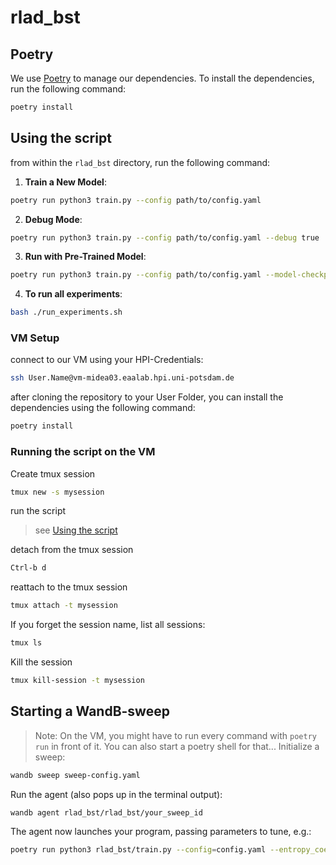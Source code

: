 # rlad_bst

## Poetry 
We use [Poetry](https://python-poetry.org/docs/) to manage our dependencies. To install the dependencies, run the following command:

```bash
poetry install
```

## Using the script
from within the `rlad_bst` directory, run the following command:

1. **Train a New Model**:
```bash
poetry run python3 train.py --config path/to/config.yaml
```
2. **Debug Mode**:
```bash
poetry run python3 train.py --config path/to/config.yaml --debug true
```
3. **Run with Pre-Trained Model**:
```bash
poetry run python3 train.py --config path/to/config.yaml --model-checkpoint path/to/model.zip
```
4. **To run all experiments**:
```bash
bash ./run_experiments.sh 
```

### VM Setup
connect to our VM using your HPI-Credentials:
```bash
ssh User.Name@vm-midea03.eaalab.hpi.uni-potsdam.de
```

after cloning the repository to your User Folder, you can install the dependencies using the following command:
```bash
poetry install
```

### Running the script on the VM
Create tmux session

```bash
tmux new -s mysession
````

run the script
 > see [Using the script](#using-the-script)

detach from the tmux session
```bash
Ctrl-b d
```

reattach to the tmux session
```bash
tmux attach -t mysession
```

If you forget the session name, list all sessions:
```bash
tmux ls
````

Kill the session
```bash
tmux kill-session -t mysession
```

## Starting a WandB-sweep
> Note: On the VM, you might have to run every command with `poetry run` in front of it. You can also start a poetry shell for that... 
Initialize a sweep:
```bash
wandb sweep sweep-config.yaml
````

Run the agent (also pops up in the terminal output):
```bash
wandb agent rlad_bst/rlad_bst/your_sweep_id
```

The agent now launches your program, passing parameters to tune, e.g.:
```bash
poetry run python3 rlad_bst/train.py --config=config.yaml --entropy_coefficient=<some_value>
```
